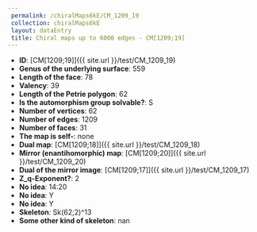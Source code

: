 ```yaml
--- 
 permalink: /chiralMaps6kE/CM_1209_19 
 collection: chiralMaps6kE
 layout: dataEntry
 title: Chiral maps up to 6000 edges - CM[1209;19]
---
```


- **ID**: [CM[1209;19]]({{ site.url }}/test/CM_1209_19)
- **Genus of the underlying surface**: 559
- **Length of the face**: 78
- **Valency**: 39
- **Length of the Petrie polygon**: 62
- **Is the automorphism group solvable?**: S
- **Number of vertices**: 62
- **Number of edges**: 1209
- **Number of faces**: 31
- **The map is self-**: none
- **Dual map**: [CM[1209;18]]({{ site.url }}/test/CM_1209_18)
- **Mirror (enantihomorphic) map**: [CM[1209;20]]({{ site.url }}/test/CM_1209_20)
- **Dual of the mirror image**: [CM[1209;17]]({{ site.url }}/test/CM_1209_17)
- **Z_q-Exponent?**: 2
- **No idea**:  14:20
- **No idea**: Y
- **No idea**: Y
- **Skeleton**: Sk(62;2)^13
- **Some other kind of skeleton**: nan
